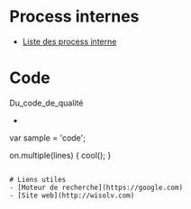 <!-- TITLE: Accueil -->
<!-- SUBTITLE: Wiki regroupant les informations utiles relatives à WiSolv -->

# Process internes
- [Liste des process interne](/process/)

# Code
Du_code_de_qualité

- ```js
var sample = 'code';

on.multiple(lines) {
    cool();
}
```

# Liens utiles
- [Moteur de recherche](https://google.com)
- [Site web](http://wisolv.com)
